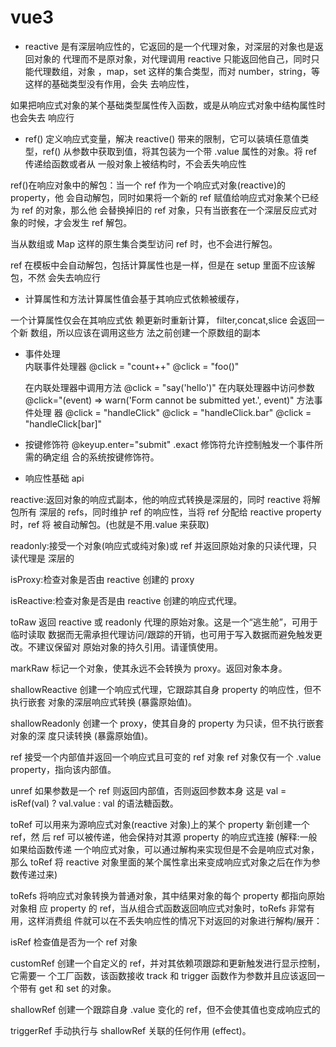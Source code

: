 <!--
 * @Author: your name
 * @Date: 2022-03-05 11:18:46
 * @LastEditTime: 2022-03-15 14:14:50
 * @LastEditors: Please set LastEditors
 * @Description: 打开koroFileHeader查看配置 进行设置: https://github.com/OBKoro1/koro1FileHeader/wiki/%E9%85%8D%E7%BD%AE
 * @FilePath: \Front-end development learning\document\notes\study notes\vue\vue3.md
-->

# vue3

- reactive 是有深层响应性的，它返回的是一个代理对象，对深层的对象也是返回对象的
  代理而不是原对象，对代理调用 reactive 只能返回他自己，同时只能代理数组，对象
  ，map，set 这样的集合类型，而对 number，string，等这样的基础类型没有作用，会失
  去响应性，

如果把响应式对象的某个基础类型属性传入函数，或是从响应式对象中结构属性时也会失去
响应行

- ref() 定义响应式变量，解决 reactive() 带来的限制，它可以装填任意值类型，ref()
  从参数中获取到值，将其包装为一个带 .value 属性的对象。将 ref 传递给函数或者从
  一般对象上被结构时，不会丢失响应性

ref()在响应对象中的解包：当一个 ref 作为一个响应式对象(reactive)的 property，他
会自动解包，同时如果将一个新的 ref 赋值给响应式对象某个已经为 ref 的对象，那么他
会替换掉旧的 ref 对象，只有当嵌套在一个深层反应式对象的时候，才会发生 ref 解包。

当从数组或 Map 这样的原生集合类型访问 ref 时，也不会进行解包。

ref 在模板中会自动解包，包括计算属性也是一样，但是在 setup 里面不应该解包，不然
会失去响应行

- 计算属性和方法计算属性值会基于其响应式依赖被缓存，

一个计算属性仅会在其响应式依 赖更新时重新计算， filter,concat,slice 会返回一个新
数组，所以应该在调用这些方 法之前创建一个原数组的副本

- 事件处理  
  内联事件处理器 @click = "count++" @click = "foo()"

  在内联处理器中调用方法 @click = "say('hello')" 在内联处理器中访问参数
  @click="(event) => warn('Form cannot be submitted yet.', event)" 方法事件处理
  器 @click = "handleClick" @click = "handleClick.bar" @click =
  "handleClick[bar]"

- 按键修饰符 @keyup.enter="submit" .exact 修饰符允许控制触发一个事件所需的确定组
  合的系统按键修饰符。

- 响应性基础 api

reactive:返回对象的响应式副本，他的响应式转换是深层的，同时 reactive 将解包所有
深层的 refs，同时维护 ref 的响应性，当将 ref 分配给 reactive property 时，ref 将
被自动解包。(也就是不用.value 来获取)

readonly:接受一个对象(响应式或纯对象)或 ref 并返回原始对象的只读代理，只读代理是
深层的

isProxy:检查对象是否由 reactive 创建的 proxy

isReactive:检查对象是否是由 reactive 创建的响应式代理。

toRaw 返回 reactive 或 readonly 代理的原始对象。这是一个“逃生舱”，可用于临时读取
数据而无需承担代理访问/跟踪的开销，也可用于写入数据而避免触发更改。不建议保留对
原始对象的持久引用。请谨慎使用。

markRaw 标记一个对象，使其永远不会转换为 proxy。返回对象本身。

shallowReactive 创建一个响应式代理，它跟踪其自身 property 的响应性，但不执行嵌套
对象的深层响应式转换 (暴露原始值)。

shallowReadonly 创建一个 proxy，使其自身的 property 为只读，但不执行嵌套对象的深
度只读转换 (暴露原始值)。

ref 接受一个内部值并返回一个响应式且可变的 ref 对象 ref 对象仅有一个 .value
property，指向该内部值。

unref 如果参数是一个 ref 则返回内部值，否则返回参数本身 这是 val = isRef(val) ?
val.value : val 的语法糖函数。

toRef 可以用来为源响应式对象(reactive 对象)上的某个 property 新创建一个 ref，然
后 ref 可以被传递，他会保持对其源 property 的响应式连接 (解释:一般如果给函数传递
一个响应式对象，可以通过解构来实现但是不会是响应式对象，那么 toRef 将 reactive
对象里面的某个属性拿出来变成响应式对象之后在作为参数传递过来)

toRefs 将响应式对象转换为普通对象，其中结果对象的每个 property 都指向原始对象相
应 property 的 ref，当从组合式函数返回响应式对象时，toRefs 非常有用，这样消费组
件就可以在不丢失响应性的情况下对返回的对象进行解构/展开：

isRef 检查值是否为一个 ref 对象

customRef 创建一个自定义的 ref，并对其依赖项跟踪和更新触发进行显示控制，它需要一
个工厂函数，该函数接收 track 和 trigger 函数作为参数并且应该返回一个带有 get 和
set 的对象。

shallowRef 创建一个跟踪自身 .value 变化的 ref，但不会使其值也变成响应式的

triggerRef 手动执行与 shallowRef 关联的任何作用 (effect)。

